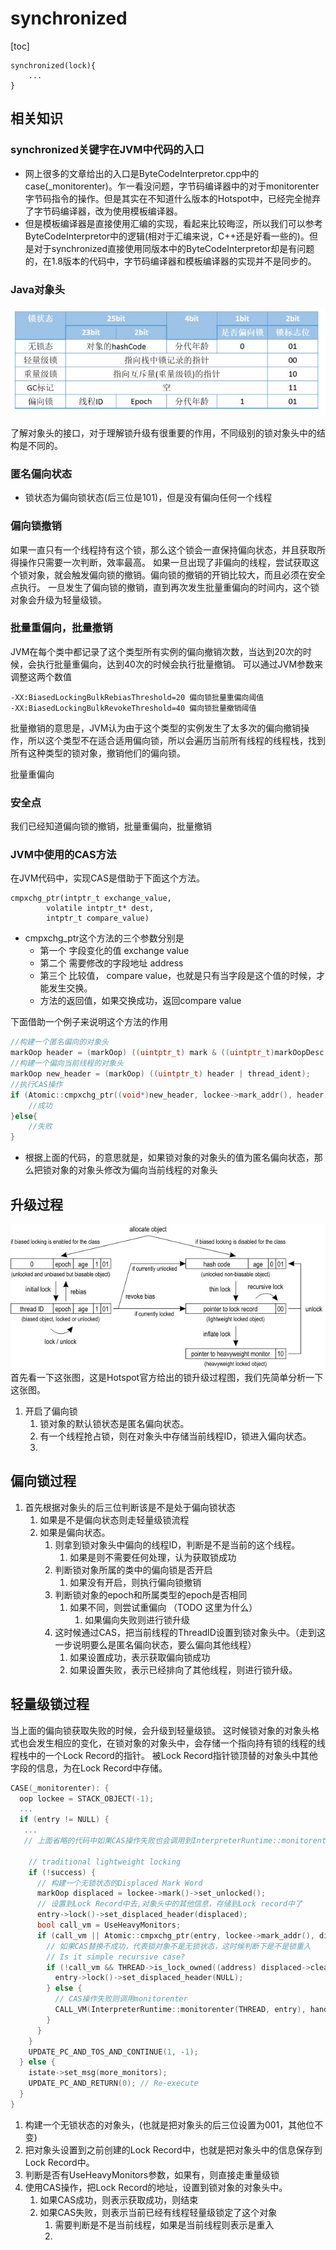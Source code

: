 # synchronized

[toc]
```
synchronized(lock){
    ...
}

```

## 相关知识

### synchronized关键字在JVM中代码的入口

* 网上很多的文章给出的入口是ByteCodeInterpretor.cpp中的case(_monitorenter)。乍一看没问题，字节码编译器中的对于monitorenter字节码指令的操作。但是其实在不知道什么版本的Hotspot中，已经完全抛弃了字节码编译器，改为使用模板编译器。
* 但是模板编译器是直接使用汇编的实现，看起来比较晦涩，所以我们可以参考ByteCodeInterpretor中的逻辑(相对于汇编来说，C++还是好看一些的)。但是对于synchronized直接使用同版本中的ByteCodeInterpretor却是有问题的，在1.8版本的代码中，字节码编译器和模板编译器的实现并不是同步的。

### Java对象头
![32位对象头](media/16161438096918.jpg)




了解对象头的接口，对于理解锁升级有很重要的作用，不同级别的锁对象头中的结构是不同的。

### 匿名偏向状态
* 锁状态为偏向锁状态(后三位是101)，但是没有偏向任何一个线程

### 偏向锁撤销
如果一直只有一个线程持有这个锁，那么这个锁会一直保持偏向状态，并且获取所得操作只需要一次判断，效率最高。
如果一旦出现了非偏向的线程，尝试获取这个锁对象，就会触发偏向锁的撤销。偏向锁的撤销的开销比较大，而且必须在安全点执行。
一旦发生了偏向锁的撤销，直到再次发生批量重偏向的时间内，这个锁对象会升级为轻量级锁。

### 批量重偏向，批量撤销
JVM在每个类中都记录了这个类型所有实例的偏向撤销次数，当达到20次的时候，会执行批量重偏向，达到40次的时候会执行批量撤销。
可以通过JVM参数来调整这两个数值
```
-XX:BiasedLockingBulkRebiasThreshold=20 偏向锁批量重偏向阈值
-XX:BiasedLockingBulkRevokeThreshold=40 偏向锁批量撤销阈值
```
批量撤销的意思是，JVM认为由于这个类型的实例发生了太多次的偏向撤销操作，所以这个类型不在适合适用偏向锁，所以会遍历当前所有线程的线程栈，找到所有这种类型的锁对象，撤销他们的偏向锁。

批量重偏向
### 安全点
我们已经知道偏向锁的撤销，批量重偏向，批量撤销

### JVM中使用的CAS方法
在JVM代码中，实现CAS是借助于下面这个方法。
```
cmpxchg_ptr(intptr_t exchange_value, 
        volatile intptr_t* dest, 
        intptr_t compare_value)

```
* cmpxchg_ptr这个方法的三个参数分别是
    * 第一个 字段变化的值 exchange value
    * 第二个 需要修改的字段地址 address
    * 第三个 比较值， compare value，也就是只有当字段是这个值的时候，才能发生交换。
    * 方法的返回值，如果交换成功，返回compare value

下面借助一个例子来说明这个方法的作用
```c
//构建一个匿名偏向的对象头
markOop header = (markOop) ((uintptr_t) mark & ((uintptr_t)markOopDesc::biased_lock_mask_in_place |(uintptr_t)markOopDesc::age_mask_in_place |epoch_mask_in_place));
//构建一个偏向当前线程的对象头
markOop new_header = (markOop) ((uintptr_t) header | thread_ident);
//执行CAS操作
if (Atomic::cmpxchg_ptr((void*)new_header, lockee->mark_addr(), header) == header) {
    //成功
}else{
    //失败
}
```
* 根据上面的代码，的意思就是，如果锁对象的对象头的值为匿名偏向状态，那么把锁对象的对象头修改为偏向当前线程的对象头

## 升级过程
![](media/16163102457099.jpg)
首先看一下这张图，这是Hotspot官方给出的锁升级过程图，我们先简单分析一下这张图。

1. 开启了偏向锁
    1. 锁对象的默认锁状态是匿名偏向状态。
    2. 有一个线程抢占锁，则在对象头中存储当前线程ID，锁进入偏向状态。
    3. 


## 偏向锁过程
1. 首先根据对象头的后三位判断该是不是处于偏向锁状态
    1. 如果是不是偏向状态则走轻量级锁流程
    2. 如果是偏向状态。
        1. 则拿到锁对象头中偏向的线程ID，判断是不是当前的这个线程。
            1. 如果是则不需要任何处理，认为获取锁成功
        2. 判断锁对象所属的类中的偏向锁是否开启
            1. 如果没有开启，则执行偏向锁撤销
        3. 判断锁对象的epoch和所属类型的epoch是否相同 
            1. 如果不同，则尝试重偏向  （TODO 这里为什么）
                1. 如果偏向失败则进行锁升级
        4. 这时候通过CAS，把当前线程的ThreadID设置到锁对象头中。（走到这一步说明要么是匿名偏向状态，要么偏向其他线程）
            1. 如果设置成功，表示获取偏向锁成功
            2. 如果设置失败，表示已经排向了其他线程，则进行锁升级。

## 轻量级锁过程
当上面的偏向锁获取失败的时候，会升级到轻量级锁。
这时候锁对象的对象头格式也会发生相应的变化，在锁对象的对象头中，会存储一个指向持有锁的线程的线程栈中的一个Lock Record的指针。
被Lock Record指针锁顶替的对象头中其他字段的信息，为在Lock Record中存储。

```c++
CASE(_monitorenter): {
  oop lockee = STACK_OBJECT(-1);
  ...
  if (entry != NULL) {
   ...
   // 上面省略的代码中如果CAS操作失败也会调用到InterpreterRuntime::monitorenter

    // traditional lightweight locking
    if (!success) {
      // 构建一个无锁状态的Displaced Mark Word
      markOop displaced = lockee->mark()->set_unlocked();
      // 设置到Lock Record中去,对象头中的其他信息，存储到Lock record中了
      entry->lock()->set_displaced_header(displaced);
      bool call_vm = UseHeavyMonitors;
      if (call_vm || Atomic::cmpxchg_ptr(entry, lockee->mark_addr(), displaced) != displaced) {
        // 如果CAS替换不成功，代表锁对象不是无锁状态，这时候判断下是不是锁重入
        // Is it simple recursive case?
        if (!call_vm && THREAD->is_lock_owned((address) displaced->clear_lock_bits())) {
          entry->lock()->set_displaced_header(NULL);
        } else {
          // CAS操作失败则调用monitorenter
          CALL_VM(InterpreterRuntime::monitorenter(THREAD, entry), handle_exception);
        }
      }
    }
    UPDATE_PC_AND_TOS_AND_CONTINUE(1, -1);
  } else {
    istate->set_msg(more_monitors);
    UPDATE_PC_AND_RETURN(0); // Re-execute
  }
}


```

1. 构建一个无锁状态的对象头，(也就是把对象头的后三位设置为001，其他位不变)
2. 把对象头设置到之前创建的Lock Record中，也就是把对象头中的信息保存到Lock Record中。
3. 判断是否有UseHeavyMonitors参数，如果有，则直接走重量级锁
4. 使用CAS操作，把Lock Record的地址，设置到锁对象的对象头中。
    1. 如果CAS成功，则表示获取成功，则结束
    2. 如果CAS失败，则表示当前已经有线程轻量级锁定了这个对象
        1. 需要判断是不是当前线程，如果是当前线程则表示是重入
        2. 